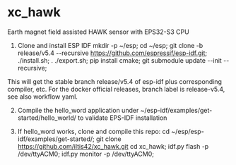 # xc_hawk
Earth magnet field assisted HAWK sensor with EPS32-S3 CPU

1) Clone and install ESP IDF
mkdir -p ~/esp; cd ~/esp; git clone -b release/v5.4 --recursive https://github.com/espressif/esp-idf.git;
./install.sh; . ./export.sh;
pip install cmake;
git submodule update --init --recursive;

This will get the stable branch release/v5.4 of esp-idf plus corresponding compiler, etc.
For the docker official releases, branch label is release-v5.4, see also workflow yaml.

2) Compile the hello_word application under ~/esp-idf/examples/get-started/hello_world/ to validate EPS-IDF installation

3) If hello_word works, clone and compile this repo:
cd ~/esp/esp-idf/examples/get-started/; git clone https://github.com/iltis42/xc_hawk.git
cd xc_hawk;
idf.py flash -p /dev/ttyACM0;
idf.py monitor -p /dev/ttyACM0;
